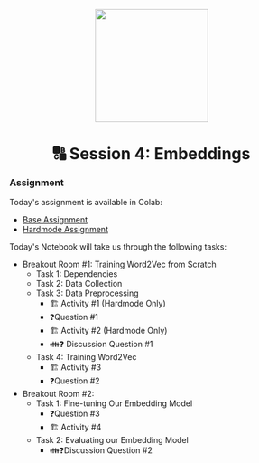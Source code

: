 <p align = "center" draggable=”false” ><img src="https://github.com/AI-Maker-Space/LLM-Dev-101/assets/37101144/d1343317-fa2f-41e1-8af1-1dbb18399719" 
     width="200px"
     height="auto"/>
</p>

<h1 align="center" id="heading">🔠 Session 4: Embeddings</h1>

### Assignment

Today's assignment is available in Colab:

- [Base Assignment](https://colab.research.google.com/drive/1i79_h9hr4f4hEsoRHLU96mOU33l4OKIx?usp=sharing)
- [Hardmode Assignment](https://colab.research.google.com/drive/1copu7fM7C2KH6rX_05nFUhIzGGUsbC1a?usp=sharing)

Today's Notebook will take us through the following tasks: 

- Breakout Room #1: Training Word2Vec from Scratch
  - Task 1: Dependencies
  - Task 2: Data Collection
  - Task 3: Data Preprocessing
    - 🏗️ Activity #1 (Hardmode Only)
    - ❓Question #1
    - 🏗️ Activity #2 (Hardmode Only)
    - 👪❓ Discussion Question #1
  - Task 4: Training Word2Vec
    - 🏗️ Activity #3
    - ❓Question #2
- Breakout Room #2:
  - Task 1: Fine-tuning Our Embedding Model
    - ❓Question #3
    - 🏗️ Activity #4 
  - Task 2: Evaluating our Embedding Model
    - 👪❓Discussion Question #2
